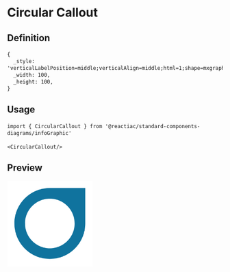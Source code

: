 # Circular Callout

## Definition

```
{
  _style: 'verticalLabelPosition=middle;verticalAlign=middle;html=1;shape=mxgraph.infographic.circularCallout;dy=15;fillColor=#10739E;strokeColor=none;labelPosition=center;align=center;fontColor=#10739E;fontStyle=1;fontSize=24;whiteSpace=wrap;',
  _width: 100,
  _height: 100,
}
```

## Usage

```
import { CircularCallout } from '@reactiac/standard-components-diagrams/infoGraphic'

<CircularCallout/>
```

## Preview

<img src="./circular-callout.png" width="200"/>
